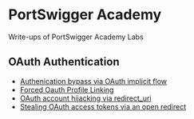 # PortSwigger Academy
Write-ups of PortSwigger Academy Labs

## OAuth Authentication
- [Authenication bypass via OAuth implicit flow](OAuth/Lab1.md)
- [Forced Oauth Profile Linking](OAuth/Lab2.md)
- [OAuth account hijacking via redirect_uri](OAuth/Lab3.md)
- [Stealing OAuth access tokens via an open redirect](OAuth/Lab4.md)